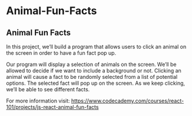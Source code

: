 # Animal-Fun-Facts

## Animal Fun Facts
In this project, we’ll build a program that allows users to click an animal on the screen in order to have a fun fact pop up.

Our program will display a selection of animals on the screen. We’ll be allowed to decide if we want to include a background or not. Clicking an animal will cause a fact to be randomly selected from a list of potential options. The selected fact will pop up on the screen. As we keep clicking, we’ll be able to see different facts.

For more information visit: https://www.codecademy.com/courses/react-101/projects/js-react-animal-fun-facts
